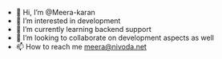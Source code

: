 - 👋 Hi, I’m @Meera-karan
- 👀 I’m interested in development 
- 🌱 I’m currently learning backend support
- 💞️ I’m looking to collaborate on development aspects as well
- 📫 How to reach me meera@nivoda.net

<!---
Meera-karan/Meera-karan is a ✨ special ✨ repository because its `README.md` (this file) appears on your GitHub profile.
You can click the Preview link to take a look at your changes.
--->
